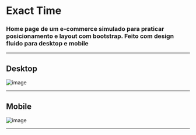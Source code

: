# Exact Time 

### Home page de um e-commerce simulado para praticar posicionamento e layout com bootstrap. Feito com design fluido para desktop e mobile

<hr>

## Desktop 

![image](https://user-images.githubusercontent.com/81561554/228987000-131241b0-ee7d-42c3-8182-ee995a03783d.png)

<hr>

## Mobile 

![image](https://user-images.githubusercontent.com/81561554/228987349-c774d152-d097-45ee-9be4-1eb4b1dfe794.png)


<hr>
